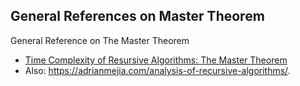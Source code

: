 
General References on Master Theorem
------------------------------------

General Reference on The Master Theorem

* [Time Complexity of Resursive Algorithms: The Master Theorem](https://yourbasic.org/algorithms/time-complexity-recursive-functions/)
* Also: https://adrianmejia.com/analysis-of-recursive-algorithms/.
